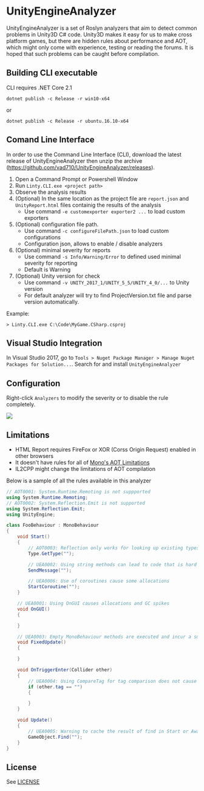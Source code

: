 UnityEngineAnalyzer
===================

UnityEngineAnalyzer is a set of Roslyn analyzers that aim to detect common problems in Unity3D C# code. Unity3D makes it easy for us to make cross platform games, but there are hidden rules about performance and AOT, which might only come with experience, testing or reading the forums. It is hoped that such problems can be caught before compilation.

Building CLI executable
---------------------

CLI requires .NET Core 2.1

```
dotnet publish -c Release -r win10-x64
```
or
```
dotnet publish -c Release -r ubuntu.16.10-x64
```

Comand Line Interface
---------------------

In order to use the Command Line Interface (CLI), download the latest release of UnityEngineAnalyzer then unzip the archive (https://github.com/vad710/UnityEngineAnalyzer/releases).

1. Open a Command Prompt or Powershell Window
1. Run `Linty.CLI.exe <project path>`
1. Observe the analysis results
1. (Optional) In the same location as the project file are `report.json` and `UnityReport.html` files containig the results of the analysis
    * Use command `-e customexporter exporter2 ...` to load custom exporters
1. (Optional) configuration file path.
    * Use command `-c configureFilePath.json` to load custom configurations
	* Configuration json, allows to enable / disable analyzers
1. (Optional) minimal severity for reports
	* Use command `-s Info/Warning/Error` to defined used minimal severity for reporting
	* Default is Warning
1.	(Optional) Unity version for check
	* Use command `-v UNITY_2017_1/UNITY_5_5/UNITY_4_0/...` to Unity version
	* For default analyzer will try to find ProjectVersion.txt file and parse version automatically.

Example:

`> Linty.CLI.exe C:\Code\MyGame.CSharp.csproj` 


Visual Studio Integration
-------------------------

In Visual Studio 2017, go to `Tools > Nuget Package Manager > Manage Nuget Packages for Solution...`. Search for and install `UnityEngineAnalyzer`

Configuration
-------------

Right-click `Analyzers` to modify the severity or to disable the rule completely.

![](https://raw.githubusercontent.com/meng-hui/UnityEngineAnalyzer/master/Documents/configuration.png)

Limitations
-----------

- HTML Report requires FireFox or XOR (Corss Origin Request) enabled in other browsers
- It doesn't have rules for all of [Mono's AOT Limitations](https://developer.xamarin.com/guides/ios/advanced_topics/limitations/)
- IL2CPP might change the limitations of AOT compilation

Below is a sample of all the rules available in this analyzer

```C#
// AOT0001: System.Runtime.Remoting is not suppported
using System.Runtime.Remoting;
// AOT0002: System.Reflection.Emit is not supported
using System.Reflection.Emit;
using UnityEngine;

class FooBehaviour : MonoBehaviour 
{
	void Start()
	{
		// AOT0003: Reflection only works for looking up existing types
		Type.GetType("");

		// UEA0002: Using string methods can lead to code that is hard to maintain
		SendMessage("");

		// UEA0006: Use of coroutines cause some allocations
		StartCoroutine("");
	}

	// UEA0001: Using OnGUI causes allocations and GC spikes
	void OnGUI()
	{

	}

	// UEA0003: Empty MonoBehaviour methods are executed and incur a small overhead
	void FixedUpdate()
	{

	}

	void OnTriggerEnter(Collider other)
	{
		// UEA0004: Using CompareTag for tag comparison does not cause allocations
		if (other.tag == "")
		{

		}
	}

	void Update()
	{
		// UEA0005: Warning to cache the result of find in Start or Awake
		GameObject.Find("");
	}
}
```

License
-------

See [LICENSE](https://raw.githubusercontent.com/meng-hui/UnityEngineAnalyzer/master/LICENSE)
